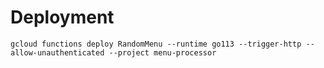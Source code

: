 # Deployment

```
gcloud functions deploy RandomMenu --runtime go113 --trigger-http --allow-unauthenticated --project menu-processor
```
